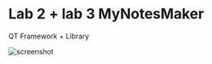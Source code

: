 # Lab 2 + lab 3 MyNotesMaker

QT Framework + Library

![screenshot](https://github.com/pvasya/OOOP/assets/48941205/faf387bb-ccea-473d-a175-2e54f9dd44ea)
